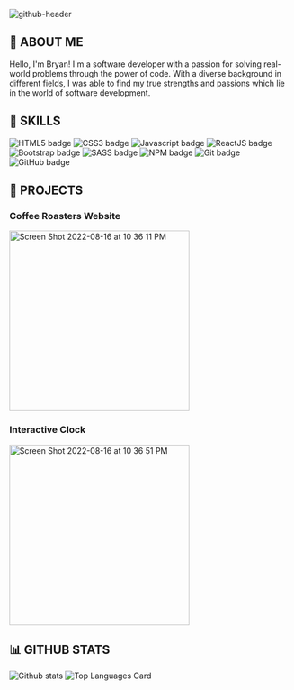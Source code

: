 ![github-header](https://user-images.githubusercontent.com/93671113/186296915-cca18694-d198-4497-ad9c-2703dc1babe8.png)

##  👤 ABOUT ME
Hello, I'm Bryan! I'm a software developer with a passion for solving real-world problems through the power of code. With a diverse background in different fields, I was able to find my true strengths and passions which lie in the world of software development.

##  📝 SKILLS
![HTML5 badge](https://img.shields.io/badge/HTML5-E34F26?style=for-the-badge&logo=html5&logoColor=white)
![CSS3 badge](https://img.shields.io/badge/CSS3-1572B6?style=for-the-badge&logo=css3&logoColor=white)
![Javascript badge](https://img.shields.io/badge/JavaScript-323330?style=for-the-badge&logo=javascript&logoColor=F7DF1E)
![ReactJS badge](https://img.shields.io/badge/React-20232A?style=for-the-badge&logo=react&logoColor=61DAFB)
![Bootstrap badge](https://img.shields.io/badge/Bootstrap-563D7C?style=for-the-badge&logo=bootstrap&logoColor=white)
![SASS badge](https://img.shields.io/badge/Sass-CC6699?style=for-the-badge&logo=sass&logoColor=white)
![NPM badge](https://img.shields.io/badge/npm-CB3837?style=for-the-badge&logo=npm&logoColor=white)
![Git badge](https://img.shields.io/badge/GIT-E44C30?style=for-the-badge&logo=git&logoColor=white)
![GitHub badge](https://img.shields.io/badge/GitHub-100000?style=for-the-badge&logo=github&logoColor=white)

##  📌 PROJECTS
### Coffee Roasters Website
<img width="320" alt="Screen Shot 2022-08-16 at 10 36 11 PM" src="https://user-images.githubusercontent.com/93671113/185022928-0892b9dc-dbaf-4faa-a69c-a381f682f8f2.png">

### Interactive Clock
<img width="320" alt="Screen Shot 2022-08-16 at 10 36 51 PM" src="https://user-images.githubusercontent.com/93671113/185023033-5212844c-15ce-45ec-9375-aefbce13b71b.png">

##  📊 GITHUB STATS
![Github stats](https://github-readme-stats.vercel.app/api?username=bkim1080&theme=default&show_icons=true&count_private=true)
![Top Languages Card](https://github-readme-stats.vercel.app/api/top-langs/?username=bkim1080&layout=compact)

